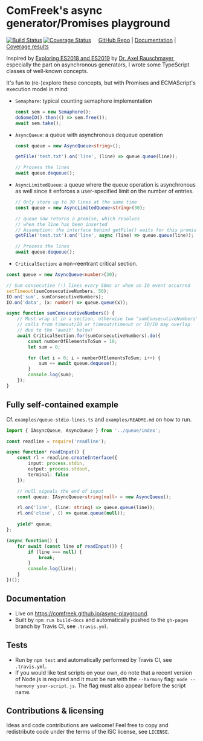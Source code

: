 # ComFreek's async generator/Promises playground


[![Build Status](https://img.shields.io/travis/ComFreek/async-playground.svg)](https://travis-ci.org/ComFreek/async-playground)
[![Coverage Status](https://img.shields.io/coveralls/ComFreek/async-playground.svg)](https://coveralls.io/github/ComFreek/async-playground?branch=master)
&nbsp; &nbsp; [GitHub Repo](https://github.com/ComFreek/async-playground) | [Documentation](https://comfreek.github.io/async-playground) | [Coverage results](https://comfreek.github.io/async-playground/coverage)

Inspired by
[Exploring ES2018 and ES2019](http://exploringjs.com/es2018-es2019/index.html) by [Dr. Axel Rauschmayer](http://dr-axel.de/), especially the part on asynchronous generators, I wrote some TypeScript classes of well-known concepts.

It's fun to (re-)explore these concepts, but with Promises and ECMAScript's execution model in mind:

  - `Semaphore`: typical counting semaphore implementation
    ```typescript
    const sem = new Semaphore();
    doSomeIO().then(() => sem.free());
    await sem.take();
    ```

  - `AsyncQueue`: a queue with asynchronous dequeue operation
    ```typescript
    const queue = new AsyncQueue<string>();

    getFile('test.txt').on('line', (line) => queue.queue(line));

    // Process the lines
    await queue.dequeue();
    ```

  - `AsyncLimitedQueue`: a queue where the queue operation is asynchronous as well
    since it enforces a user-specified limit on the number of entries.

    ```typescript
    // Only store up to 30 lines at the same time
    const queue = new AsyncLimitedQueue<string>(30);

    // queue now returns a promise, which resolves
    // when the line has been inserted
    // Assumption: the interface behind getFile() waits for this promise as well to resolve
    getFile('test.txt').on('line', async (line) => queue.queue(line));

    // Process the lines
    await queue.dequeue();
    ```

  - `CriticalSection`: a non-reentrant critical section.

  ```typescript
  const queue = new AsyncQueue<number>(30);

  // Sum consecutive (!) lines every 50ms or when an IO event occurred
  setTimeout(sumConsecutiveNumbers, 50);
  IO.on('sum', sumConsecutiveNumbers);
  IO.on('data', (x: number) => queue.queue(x));

  async function sumConsecutiveNumbers() {
      // Must wrap it in a section, otherwise two "sumConsecutiveNumbers"
      // calls from timeout/IO or timeout/timeout or IO/IO may overlap
      // due to the 'await' below!
      await CriticalSection.for(sumConsecutiveNumbers).do({
          const numberOfElementsToSum = 10;
          let sum = 0;

          for (let i = 0; i < numberOfElementsToSum; i++) {
              sum += await queue.dequeue();
          }
          console.log(sum);
      });
  }
  ```

## Fully self-contained example

Cf. `examples/queue-stdio-lines.ts` and `examples/README.md` on how to run.

```typescript
import { IAsyncQueue, AsyncQueue } from '../queue/index';

const readline = require('readline');

async function* readInput() {
	const rl = readline.createInterface({
		input: process.stdin,
		output: process.stdout,
		terminal: false
	});

	// null signals the end of input
	const queue: IAsyncQueue<string|null> = new AsyncQueue();

	rl.on('line', (line: string) => queue.queue(line));
	rl.on('close', () => queue.queue(null));

	yield* queue;
};

(async function() {
	for await (const line of readInput()) {
		if (line === null) {
			break;
		}
		console.log(line);
	}
})();
```

## Documentation

- Live on https://comfreek.github.io/async-playground.
- Built by `npm run build-docs` and automatically pushed to the `gh-pages` branch by Travis CI, see `.travis.yml`.

## Tests

- Run by `npm test` and automatically performed by Travis CI, see `.travis.yml`.
- If you would like test scripts on your own, do note that a recent version of Node.js is required and it must be run with the `--harmony` flag: `node --harmony your-script.js`. The flag must also appear before the script name.

## Contributions & licensing

Ideas and code contributions are welcome! Feel free to copy and redistribute code under the terms of the ISC license, see `LICENSE`.